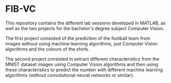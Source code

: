 # FIB-VC

This repository contains the different lab sessions developed in MATLAB, as well as the two projects for the bachelor's degree subject Computer Vision.

The first project consisted of the prediction of the football team from images without using machine learning algorithms, just Computer Vision algorithms and the colours of the shirts.

The second project consisted in extract different characteristics from the MNIST dataset images using Computer Vision algorithms and then using these characteristics to predict the number with different machine learning algorithms (without convolutional neural networks or similar).
